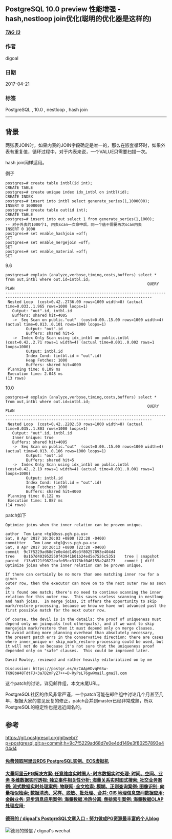 ## PostgreSQL 10.0 preview 性能增强 - hash,nestloop join优化(聪明的优化器是这样的)   
##### [TAG 13](../class/13.md)                    
                                              
### 作者                                                 
digoal                                         
                                          
### 日期                                                                                                             
2017-04-21                                        
                                             
### 标签                                          
PostgreSQL , 10.0 , nestloop , hash join   
                                                                                                                
----                                                                                                          
                                                                                                                   
## 背景            
两张表JOIN时，如果内表的JOIN字段确定是唯一的，那么在嵌套循环时，如果外表有重复值，循环过程中，对于内表来说，一个VALUE只需要扫描一次。  
  
hash join同样适用。   
  
例子  
  
```  
postgres=# create table intbl(id int);  
CREATE TABLE  
postgres=# create unique index idx_intbl on intbl(id);  
CREATE INDEX  
postgres=# insert into intbl select generate_series(1,1000000);     
INSERT 0 1000000  
postgres=# create table out(id int);  
CREATE TABLE  
postgres=# insert into out select 1 from generate_series(1,1000);   
-- 对于外表的1000个1, 内表scan一次命中后，同一个值不需要再次scan内表  
INSERT 0 1000  
postgres=# set enable_hashjoin =off;  
SET  
postgres=# set enable_mergejoin =off;  
SET  
postgres=# set enable_material =off;  
SET  
```  
  
9\.6  
  
```  
postgres=# explain (analyze,verbose,timing,costs,buffers) select * from out,intbl where out.id=intbl.id;  
                                                              QUERY PLAN                                                                
--------------------------------------------------------------------------------------------------------------------------------------  
 Nested Loop  (cost=0.42..2736.00 rows=1000 width=8) (actual time=0.033..1.965 rows=1000 loops=1)  
   Output: "out".id, intbl.id  
   Buffers: shared hit=4005  
   ->  Seq Scan on public."out"  (cost=0.00..15.00 rows=1000 width=4) (actual time=0.013..0.101 rows=1000 loops=1)  
         Output: "out".id  
         Buffers: shared hit=5  
   ->  Index Only Scan using idx_intbl on public.intbl  (cost=0.42..2.71 rows=1 width=4) (actual time=0.001..0.002 rows=1 loops=1000)  
         Output: intbl.id  
         Index Cond: (intbl.id = "out".id)  
         Heap Fetches: 1000  
         Buffers: shared hit=4000  
 Planning time: 0.109 ms  
 Execution time: 2.048 ms  
(13 rows)  
```  
  
10\.0  
  
```  
postgres=# explain (analyze,verbose,timing,costs,buffers) select * from out,intbl where out.id=intbl.id;  
                                                              QUERY PLAN                                                                
--------------------------------------------------------------------------------------------------------------------------------------  
 Nested Loop  (cost=0.42..2202.50 rows=1000 width=8) (actual time=0.035..1.803 rows=1000 loops=1)  
   Output: "out".id, intbl.id  
   Inner Unique: true  
   Buffers: shared hit=4005  
   ->  Seq Scan on public."out"  (cost=0.00..15.00 rows=1000 width=4) (actual time=0.013..0.106 rows=1000 loops=1)  
         Output: "out".id  
         Buffers: shared hit=5  
   ->  Index Only Scan using idx_intbl on public.intbl  (cost=0.42..2.19 rows=1 width=4) (actual time=0.001..0.001 rows=1 loops=1000)  
         Output: intbl.id  
         Index Cond: (intbl.id = "out".id)  
         Heap Fetches: 1000  
         Buffers: shared hit=4000  
 Planning time: 0.122 ms  
 Execution time: 1.887 ms  
(14 rows)  
```  
  
patch如下  
  
```  
Optimize joins when the inner relation can be proven unique.  
  
author	Tom Lane <tgl@sss.pgh.pa.us>	  
Sat, 8 Apr 2017 10:20:03 +0800 (22:20 -0400)  
committer	Tom Lane <tgl@sss.pgh.pa.us>	  
Sat, 8 Apr 2017 10:20:13 +0800 (22:20 -0400)  
commit	9c7f5229ad68d7e0e4dd149e3f80257893e404d4  
tree	0a167d403952550f43941b01b24ed5e7526c5351	tree | snapshot  
parent	f13a9121f9822eafe05cc3178bf046155a248173	commit | diff  
Optimize joins when the inner relation can be proven unique.  
  
If there can certainly be no more than one matching inner row for a given  
outer row, then the executor can move on to the next outer row as soon as  
it's found one match; there's no need to continue scanning the inner  
relation for this outer row.  This saves useless scanning in nestloop  
and hash joins.  In merge joins, it offers the opportunity to skip  
mark/restore processing, because we know we have not advanced past the  
first possible match for the next outer row.  
  
Of course, the devil is in the details: the proof of uniqueness must  
depend only on joinquals (not otherquals), and if we want to skip  
mergejoin mark/restore then it must depend only on merge clauses.  
To avoid adding more planning overhead than absolutely necessary,  
the present patch errs in the conservative direction: there are cases  
where inner_unique or skip_mark_restore processing could be used, but  
it will not do so because it's not sure that the uniqueness proof  
depended only on "safe" clauses.  This could be improved later.  
  
David Rowley, reviewed and rather heavily editorialized on by me  
  
Discussion: https://postgr.es/m/CAApHDvqF6Sw-TK98bW48TdtFJ+3a7D2mFyZ7++=D-RyPsL76gw@mail.gmail.com  
```  
      
这个patch的讨论，详见邮件组，本文末尾URL。                            
                             
PostgreSQL社区的作风非常严谨，一个patch可能在邮件组中讨论几个月甚至几年，根据大家的意见反复的修正，patch合并到master已经非常成熟，所以PostgreSQL的稳定性也是远近闻名的。                                     
                             
## 参考                                      
https://git.postgresql.org/gitweb/?p=postgresql.git;a=commit;h=9c7f5229ad68d7e0e4dd149e3f80257893e404d4  
  
  
  
  
  
  
  
  
  
  
  
  
  
  
  
  
  
  
  
  
  
  
  
  
  
  
  
  
  
  
  
  
  
  
  
  
  
#### [免费领取阿里云RDS PostgreSQL实例、ECS虚拟机](https://www.aliyun.com/database/postgresqlactivity "57258f76c37864c6e6d23383d05714ea")
  
  
#### [大量阿里云PG解决方案: 任意维度实时圈人; 时序数据实时处理; 时间、空间、业务 多维数据实时透视; 独立事件相关性分析; 海量关系实时图式搜索; 社交业务案例; 流式数据实时处理案例; 物联网; 全文检索; 模糊、正则查询案例; 图像识别; 向量相似检索; 数据清洗、采样、脱敏、批处理、合并; GIS 地理信息空间数据应用; 金融业务; 异步消息应用案例; 海量数据 冷热分离; 倒排索引案例; 海量数据OLAP处理应用;](https://yq.aliyun.com/topic/118 "40cff096e9ed7122c512b35d8561d9c8")
  
  
#### [德哥的 / digoal's PostgreSQL文章入口 - 努力做成PG资源最丰富的个人blog](https://github.com/digoal/blog/blob/master/README.md "22709685feb7cab07d30f30387f0a9ae")
  
  
![德哥的微信 / digoal's wechat](../pic/digoal_weixin.jpg "f7ad92eeba24523fd47a6e1a0e691b59")
  
